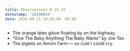```yaml
---
title: Observations 8-15-19
datestamp: '20190815'
date: 2019-09-11 19:26:00 -05:00
---
```


- The orange latex glove floating by on the highway.
- “Give The Baby Anything The Baby Wants” by Joe Tex.
- The piglets on Avrom Farm — so cute I could cry.
